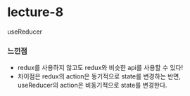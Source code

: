 # lecture-8
useReducer
<br />
### 느낀점
* redux를 사용하지 않고도 redux와 비슷한 api를 사용할 수 있다!
* 차이점은 redux의 action은 동기적으로 state를 변경하는 반면,  
useReducer의 action은 비동기적으로 state를 변경한다.